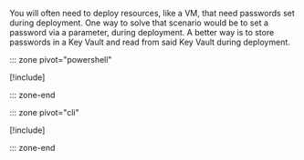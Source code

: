 You will often need to deploy resources, like a VM, that need passwords set during deployment. One way to solve that scenario would be to set a password via a parameter, during deployment. A better way is to store passwords in a Key Vault and read from said Key Vault during deployment.

::: zone pivot="powershell"

[!include[](./powershell/5-exercise-secure-parameters-powershell.md)]

::: zone-end

::: zone pivot="cli"

[!include[](./azcli/5-exercise-secure-parameters-azcli.md)]

::: zone-end
